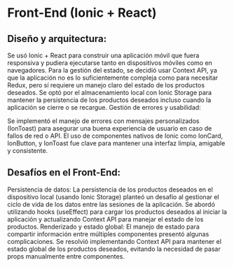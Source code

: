 # Front-End (Ionic + React)
## Diseño y arquitectura:

Se usó Ionic + React para construir una aplicación móvil que fuera responsiva y pudiera ejecutarse tanto en dispositivos móviles como en navegadores.
Para la gestión del estado, se decidió usar Context API, ya que la aplicación no es lo suficientemente compleja como para necesitar Redux, pero sí requiere un manejo claro del estado de los productos deseados.
Se optó por el almacenamiento local con Ionic Storage para mantener la persistencia de los productos deseados incluso cuando la aplicación se cierre o se recargue.
Gestión de errores y usabilidad:

Se implementó el manejo de errores con mensajes personalizados (IonToast) para asegurar una buena experiencia de usuario en caso de fallos de red o API.
El uso de componentes nativos de Ionic como IonCard, IonButton, y IonToast fue clave para mantener una interfaz limpia, amigable y consistente.

## Desafíos en el Front-End:

Persistencia de datos: La persistencia de los productos deseados en el dispositivo local (usando Ionic Storage) planteó un desafío al gestionar el ciclo de vida de los datos entre las sesiones de la aplicación. Se abordó utilizando hooks (useEffect) para cargar los productos deseados al iniciar la aplicación y actualizando Context API para manejar el estado de los productos.
Renderizado y estado global: El manejo de estado para compartir información entre múltiples componentes presentó algunas complicaciones. Se resolvió implementando Context API para mantener el estado global de los productos deseados, evitando la necesidad de pasar props manualmente entre componentes.
